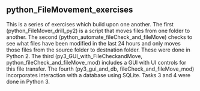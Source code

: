 ## python_FileMovement_exercises

This is a series of exercises which build upon one another. The first (python_FileMover_drill_py2) is a script that moves files from one folder to another. The second (python_automate_fileCheck_and_fileMove) checks to see what files have been modified in the last 24 hours and only moves those files from the source folder to destnation folder. These were done in Python 2. The third (py3_GUI_with_FileCheckandMove, python_fileCheck_and_fileMove_mod) includes a GUI with UI controls for this file transfer. The fourth (py3_gui_and_db, fileCheck_and_fileMove_mod) incorporates interaction with a database using SQLite. Tasks 3 and 4 were done in Python 3.
